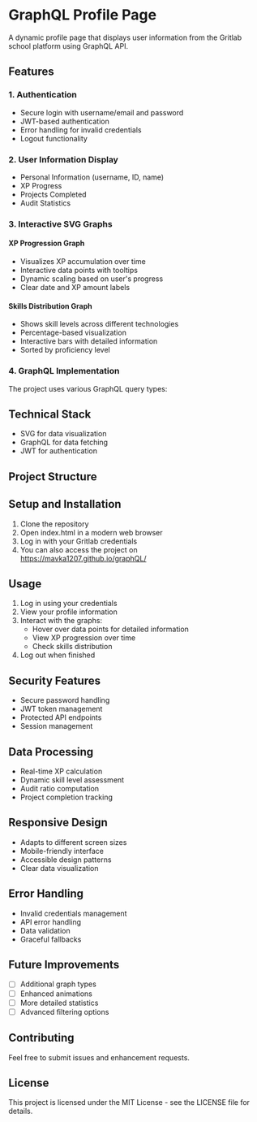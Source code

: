 # GraphQL Profile Page

A dynamic profile page that displays user information from the Gritlab school platform using GraphQL API.

## Features

### 1. Authentication
- Secure login with username/email and password
- JWT-based authentication
- Error handling for invalid credentials
- Logout functionality

### 2. User Information Display
- Personal Information (username, ID, name)
- XP Progress
- Projects Completed
- Audit Statistics

### 3. Interactive SVG Graphs
#### XP Progression Graph
- Visualizes XP accumulation over time
- Interactive data points with tooltips
- Dynamic scaling based on user's progress
- Clear date and XP amount labels

#### Skills Distribution Graph
- Shows skill levels across different technologies
- Percentage-based visualization
- Interactive bars with detailed information
- Sorted by proficiency level

### 4. GraphQL Implementation
The project uses various GraphQL query types:
## Technical Stack
- SVG for data visualization
- GraphQL for data fetching
- JWT for authentication

## Project Structure

## Setup and Installation
1. Clone the repository
2. Open index.html in a modern web browser
3. Log in with your Gritlab credentials
4. You can also access the project on https://mavka1207.github.io/graphQL/

## Usage
1. Log in using your credentials
2. View your profile information
3. Interact with the graphs:
   - Hover over data points for detailed information
   - View XP progression over time
   - Check skills distribution
4. Log out when finished

## Security Features
- Secure password handling
- JWT token management
- Protected API endpoints
- Session management

## Data Processing
- Real-time XP calculation
- Dynamic skill level assessment
- Audit ratio computation
- Project completion tracking

## Responsive Design
- Adapts to different screen sizes
- Mobile-friendly interface
- Accessible design patterns
- Clear data visualization

## Error Handling
- Invalid credentials management
- API error handling
- Data validation
- Graceful fallbacks

## Future Improvements
- [ ] Additional graph types
- [ ] Enhanced animations
- [ ] More detailed statistics
- [ ] Advanced filtering options

## Contributing
Feel free to submit issues and enhancement requests.

## License
This project is licensed under the MIT License - see the LICENSE file for details.
